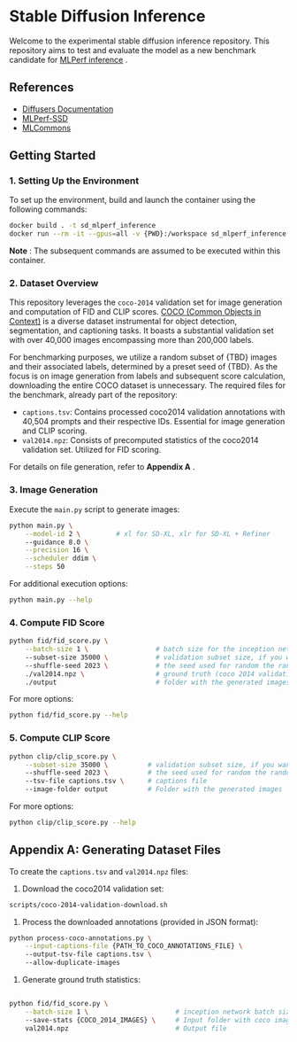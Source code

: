# Stable Diffusion Inference

Welcome to the experimental stable diffusion inference repository. This repository aims to test and evaluate the model as a new benchmark candidate for [MLPerf inference](https://mlcommons.org/en/) .

## References
- [Diffusers Documentation](https://huggingface.co/docs/diffusers/index)
- [MLPerf-SSD](https://github.com/mlcommons/training/tree/master/single_stage_detector/ssd)
- [MLCommons](https://mlcommons.org/en/)

## Getting Started
### 1. Setting Up the Environment

To set up the environment, build and launch the container using the following commands:

```bash
docker build . -t sd_mlperf_inference
docker run --rm -it --gpus=all -v {PWD}:/workspace sd_mlperf_inference bash
```

**Note** : The subsequent commands are assumed to be executed within this container.

### 2. Dataset Overview
This repository leverages the `coco-2014` validation set for image generation and computation of FID and CLIP scores. [COCO (Common Objects in Context)](https://cocodataset.org/) is a diverse dataset instrumental for object detection, segmentation, and captioning tasks. It boasts a substantial validation set with over 40,000 images encompassing more than 200,000 labels.

For benchmarking purposes, we utilize a random subset of {TBD} images and their associated labels, determined by a preset seed of {TBD}. As the focus is on image generation from labels and subsequent score calculation, downloading the entire COCO dataset is unnecessary. The required files for the benchmark, already part of the repository:
- `captions.tsv`: Contains processed coco2014 validation annotations with 40,504 prompts and their respective IDs. Essential for image generation and CLIP scoring.
- `val2014.npz`: Consists of precomputed statistics of the coco2014 validation set. Utilized for FID scoring.

For details on file generation, refer to **Appendix A** .


### 3. Image Generation
Execute the `main.py` script to generate images:

```bash
python main.py \
    --model-id 2 \         # xl for SD-XL, xlr for SD-XL + Refiner
    --guidance 8.0 \
    --precision 16 \
    --scheduler ddim \
    --steps 50
```

For additional execution options:

```bash
python main.py --help
```


### 4. Compute FID Score

```bash
python fid/fid_score.py \
    --batch-size 1 \                 # batch size for the inception network. keep it 1.
    --subset-size 35000 \            # validation subset size, if you want to score the full dataset don't set the argument
    --shuffle-seed 2023 \            # the seed used for random the random subset selection
    ./val2014.npz \                  # ground truth (coco 2014 validation) statistics
    ./output                         # folder with the generated images
```

For more options:
```bash
python fid/fid_score.py --help
```


### 5. Compute CLIP Score

```bash
python clip/clip_score.py \
    --subset-size 35000 \          # validation subset size, if you want to score the full dataset don't set the argument
    --shuffle-seed 2023 \          # the seed used for random the random subset selection
    --tsv-file captions.tsv \      # captions file
    --image-folder output          # Folder with the generated images
```

For more options:

```bash
python clip/clip_score.py --help
```


## Appendix A: Generating Dataset Files

To create the `captions.tsv` and `val2014.npz` files:
1. Download the coco2014 validation set:

```bash
scripts/coco-2014-validation-download.sh
```


1. Process the downloaded annotations (provided in JSON format):

```bash
python process-coco-annotations.py \
    --input-captions-file {PATH_TO_COCO_ANNOTATIONS_FILE} \                 # Input annotations file
    --output-tsv-file captions.tsv \                                        # Output annotations
    --allow-duplicate-images                                                # Pick one prompt per image
```


1. Generate ground truth statistics:

```bash

python fid/fid_score.py \
    --batch-size 1 \                      # inception network batch size
    --save-stats {COCO_2014_IMAGES} \     # Input folder with coco images
    val2014.npz                           # Output file
```
